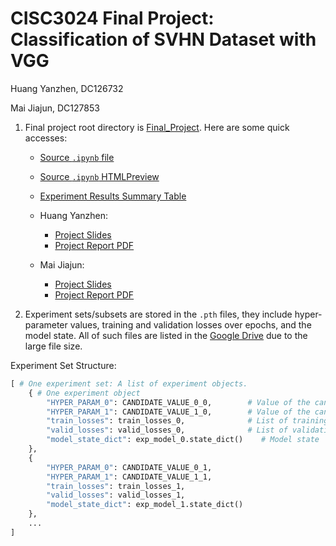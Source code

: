CISC3024 Final Project: Classification of SVHN Dataset with VGG
==================================
Huang Yanzhen, DC126732

Mai Jiajun, DC127853

1. Final project root directory is [Final_Project](Final_Project). Here are some quick accesses:
    - [Source `.ipynb` file](Final_Project/main.ipynb)
    - [Source `.ipynb` HTMLPreview](Final_Project/preview.html)
    - [Experiment Results Summary Table](Final_Project/Experiment_Results_Summary_Form.xlsx)

    - Huang Yanzhen:
        - [Project Slides](Final_Project/CISC3024_Final_Project_Slides_DC126732.pptx)
        - [Project Report PDF](Final_Project/CISC3024_Final_Project_Report_DC126732.pdf)
    - Mai Jiajun:
        - [Project Slides](Final_Project/CISC3024_Final_Project_Slides_DC127853.pptx)
        - [Project Report PDF](Final_Project/CISC3024_Final_Project_Report_DC127853.pdf)

2. Experiment sets/subsets are stored in the `.pth` files, they include hyper-parameter values, training and validation losses over epochs, and the model state. All of such files are listed in the [Google Drive](https://drive.google.com/drive/folders/1SpnG2BSAXtR2b4Uza9Y7q3iZ23l2TTU9?usp=sharing) due to the large file size.

Experiment Set Structure:
```python
[ # One experiment set: A list of experiment objects.
    { # One experiment object
        "HYPER_PARAM_0": CANDIDATE_VALUE_0_0,        # Value of the candidate of the first hyper-param
        "HYPER_PARAM_1": CANDIDATE_VALUE_1_0,        # Value of the candidate of the second hyper-param
        "train_losses": train_losses_0,              # List of training losses over epochs
        "valid_losses": valid_losses_0,              # List of validation losses over epochs
        "model_state_dict": exp_model_0.state_dict()    # Model state
    },
    {
        "HYPER_PARAM_0": CANDIDATE_VALUE_0_1,
        "HYPER_PARAM_1": CANDIDATE_VALUE_1_1,
        "train_losses": train_losses_1,
        "valid_losses": valid_losses_1,
        "model_state_dict": exp_model_1.state_dict()
    },
    ...
]
```
